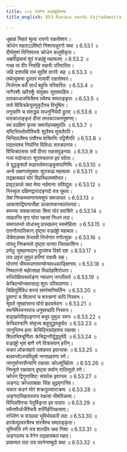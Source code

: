 ```yaml
---
title: ०५३ रावणेन वज्रदंष्ट्रप्रेषणम्
title_english: 053 Ravana sends Vajradamstra

---
```



धूम्राक्षं निहतं श्रुत्वा रावणो राक्षसेश्वरः।  
क्रोधेन महताऽऽविष्टो निश्वसन्नुरगो यथा ॥ 6.53.1 ॥   
दीर्घमुष्णं विनिश्वस्य क्रोधेन कलुषीकृतः।  
अब्रवीद्राक्षसं शूरं वज्रदंष्ट्रं महाबलम् ॥ 6.53.2 ॥   
गच्छ त्वं वीर निर्याहि राक्षसैः परिवारितः।  
जहि दाशरथिं रामं सुग्रीवं वानरैः सह ॥ 6.53.3 ॥   
तथेत्युक्त्वा द्रुततरं मायावी राक्षसेश्वरः।  
निर्जगाम बलै सार्धं बहुभिः परिवारितः ॥ 6.53.4 ॥   
नागैरश्वैः खरैरुष्ट्रैः संयुक्तः सुसामाहितः।  
पताकाध्वजचित्रैश्च रथैश्च समलङ्कृतः ॥ 6.53.5 ॥   
ततो विचित्रकेयूरमुकुटैश्च विभूषितः।  
तनुत्राणि च संरुद्ध्य सधनुर्निर्ययौ द्रुतम् ॥ 6.53.6 ॥   
पताकालङ्कृतं दीप्तं तप्तकाञ्चनभूषणम्।  
रथं प्रदक्षिणं कृत्वा समारोहच्चमूपतिः ॥ 6.53.7 ॥   
यष्टिभिस्तोमरैश्चित्रैः शूलैश्च मुसलैरपि।  
भिन्दिपालैश्च पाशैश्च शक्तिभिः पट्टिशैरपि ॥ 6.53.8 ॥   
पदातयश्च निर्यान्ति विविधाः शस्त्रपाणयः।  
विचित्रवाससः सर्वे दीप्ता राक्षसपुङ्गवाः ॥ 6.53.9 ॥   
गजा मदोत्कटाः शूराश्चलन्त इव पर्वताः।  
ते युद्धकुशलै रूढास्तोमराङ्कुशपाणिभिः ॥ 6.53.10 ॥   
अन्ये लक्षणसंयुक्ताः शूरारूढा महाबलाः ॥ 6.53.11 ॥   
तद्राक्षसबलं घोरं विप्रस्थितमशोभत।  
प्रावृट्काले यथा मेघा नर्दमानाः सविद्युतः ॥ 6.53.12 ॥   
निस्सृता दक्षिणद्वारादङ्गदो यत्र यूथपः।  
तेषां निष्क्रममाणानामशुभं समजायत ॥ 6.53.13 ॥   
आकाशाद्विघनात्तीव्रा उल्काश्चाभ्यपतंस्तदा।  
वमन्त्यः पावकज्वालाः शिवा घोरं ववाशिरे ॥ 6.53.14 ॥   
व्याहरन्ति मृगा घोरा रक्षसां निधनं तदा।  
समापतन्तो योधास्तु प्रास्खलन् भयमोहिताः ॥ 6.53.15 ॥   
एतानौत्पातिकान् दृष्ट्वा वज्रदंष्ट्रो महाबलः।  
धैर्यमालम्ब्य तेजस्वी निर्जगाम रणोत्सुकः ॥ 6.53.16 ॥   
तांस्तु निष्क्रमतो दृष्ट्वा वानरा जितकाशिनः।  
प्रणेदुः सुमहानादान् पूरयंश्च दिशो दश ॥ 6.53.17 ॥   
ततः प्रवृत्तं तुमुलं हरीणां राक्षसैः सह।  
घोराणां भीमरूपाणामन्योन्यवधकाङ्क्षिणाम् ॥ 6.53.18 ॥   
निष्पतन्तो महोत्साहा भिन्नदेहशिरोधराः।  
रुधिरोक्षितसर्वाङ्गा न्यपतन् जगतीतले ॥ 6.53.19 ॥   
केचिदन्योन्यमासाद्य शूराः परिघपाणयः।  
चिक्षिपुर्विविधं शस्त्रं समरेष्वनिवर्तिनः ॥ 6.53.20 ॥   
द्रुमाणां च शिलानां च शस्त्राणां चापि निस्वनः।  
श्रूयते सुमहांस्तत्र घोरो हृदयभेदनः ॥ 6.53.21 ॥   
रथनेमिस्वनस्तत्र धनुषश्चापि निस्वनः।  
शङ्खभेरीमृदङ्गानां बभूव तुमुलः स्वनः ॥ 6.53.22 ॥   
केचिदस्त्राणि संसृज्य बाहुयुद्धमकुर्वत ॥ 6.53.23 ॥   
जानुभिश्च हताः केचिद्भिन्नदेहाश्च राक्षसाः।  
शिलाभिश्चूर्णिताः केचिद्वानरैर्युद्धदुर्मदैः ॥ 6.53.24 ॥   
वज्रदंष्ट्रो भृशं बाणै रणे वित्रासयन् हरीन्।  
चचार लोकसंहारे पाशहस्त इवान्तकः ॥ 6.53.25 ॥   
बलवन्तोऽस्त्रविदुषो नानाप्रहरणा रणे।  
जघ्नुर्वानरसैन्यानि राक्षसाः क्रोधमूर्च्छिताः ॥ 6.53.26 ॥   
निघ्नुतो राक्षसान् दृष्ट्वा सर्वान् वालिसुतो रणे।  
क्रोधेन द्विगुणाविष्टः संवर्तक इवानलः ॥ 6.53.27 ॥   
अङ्गदः क्रोधताम्राक्षः सिंहः क्षुद्रमृगानिव।  
चकार कदनं घोरं शक्रतुल्यपराक्रमः ॥ 6.53.28 ॥   
अङ्गदाभिहतास्तत्र राक्षसा भीमविक्रमाः।  
विभिन्नशिरसः पेतुर्विकृत्ता इव पादपाः ॥ 6.53.29 ॥   
रथैरश्वैर्ध्वजैश्चित्रैः शरीरैर्हरिरक्षसाम्।  
रुधिरेण च सञ्छन्ना भूमिर्भयकरी तदा ॥ 6.53.30 ॥   
हारकेयूरवस्त्रैश्च शस्त्रैश्च समलङ्कृता।  
भूमिर्भाति रणे तत्र शारदीव यथा निशा ॥ 6.53.31 ॥   
अङ्गदस्य च वेगेन तद्राक्षसबलं महत्।  
प्राकम्पत तदा तत्र पवनेनाम्बुदो यथा ॥ 6.53.32 ॥   
